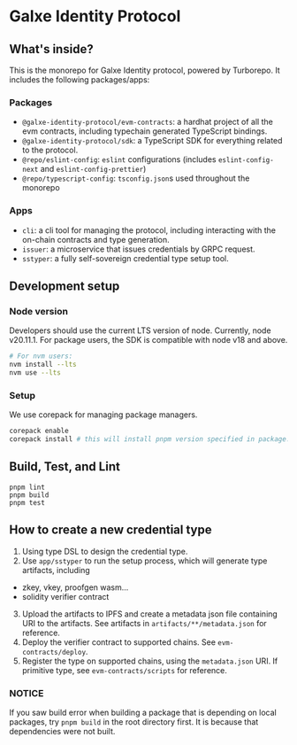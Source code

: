 # Galxe Identity Protocol

## What's inside?

This is the monorepo for Galxe Identity protocol, powered by Turborepo. It includes the following packages/apps:

### Packages

- `@galxe-identity-protocol/evm-contracts`: a hardhat project of all the evm contracts, including typechain generated TypeScript bindings.
- `@galxe-identity-protocol/sdk`: a TypeScript SDK for everything related to the protocol.
- `@repo/eslint-config`: `eslint` configurations (includes `eslint-config-next` and `eslint-config-prettier`)
- `@repo/typescript-config`: `tsconfig.json`s used throughout the monorepo

### Apps

- `cli`: a cli tool for managing the protocol, including interacting with the on-chain contracts and type generation.
- `issuer`: a microservice that issues credentials by GRPC request.
- `sstyper`: a fully self-sovereign credential type setup tool.

## Development setup

### Node version

Developers should use the current LTS version of node. Currently, node v20.11.1. For package users, the SDK is compatible with node v18 and above.

```bash
# For nvm users:
nvm install --lts
nvm use --lts
```

### Setup

We use corepack for managing package managers.

```bash
corepack enable
corepack install # this will install pnpm version specified in package.json
```

## Build, Test, and Lint

```
pnpm lint
pnpm build
pnpm test
```

## How to create a new credential type

1. Using type DSL to design the credential type.
2. Use `app/sstyper` to run the setup process, which will generate type artifacts, including 
  + zkey, vkey, proofgen wasm...
  + solidity verifier contract
3. Upload the artifacts to IPFS and create a metadata json file containing URI to the artifacts. See artifacts in `artifacts/**/metadata.json` for reference.
4. Deploy the verifier contract to supported chains. See `evm-contracts/deploy`.
5. Register the type on supported chains, using the `metadata.json` URI. If primitive type, see `evm-contracts/scripts` for reference.

### NOTICE

If you saw build error when building a package that is depending on local packages, try `pnpm build` in the root directory first. It is because that dependencies were not built.